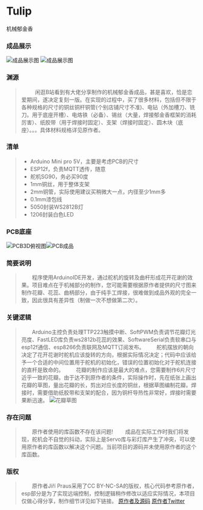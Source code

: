 # Tulip
机械郁金香

### 成品展示
![成品展示图](images/成品一.png) ![成品展示图](images/成品二.png)


### 渊源
>&emsp; &emsp; 闲逛B站看到有大佬分享制作的机械郁金香成品，甚是喜欢，恰是恋爱期间，遂决定复刻一版。在实现的过程中，买了很多材料，包括但不限于各种规格的尺寸的铜丝铜杆铜管(个别店铺尺寸不准)、电钻（外加槽刀、铣刀。用于底座开槽）、电烙铁（必备）、锡丝（大量，焊接郁金香框架的消耗厉害）、纸胶带（用于焊接时固定）、支架（焊接时固定）、圆木块（底座）。。。具体材料规格详见原作者。

### 清单
>* Arduino Mini pro 5V，主要是考虑PCB的尺寸
>* ESP12f，负责MQTT透传，随意
>* 舵机SG90，务必买90度
>* 1mm铜丝，用于整体支架
>* 2mm铜管，实际使用建议买稍微大一点，内径至少1mm多
>* 0.1mm漆包线
>* 5050封装WS2812B灯
>* 1206封装白色LED

### PCB底座
![PCB3D俯视图](images/PCBViewTop.png)![PCB成品](images/PCB.png)

### 简要说明
>&emsp;&emsp;程序使用ArduinoIDE开发，通过舵机的旋转及曲杆形成花开花谢的效果。项目难点在于机械部分的制作，您可能需要根据原作者提供的尺寸图来制作花瓣、花蕊、曲柄部分，由于纯手工焊接，很难做到成品外观的完全一致，因此很具有差异性（制做一次不想做第二次）。

### 关键逻辑
>&emsp;&emsp;Arduino主控负责处理TTP223触摸中断、SoftPWM负责调节花瓣灯光亮度、FastLED库负责ws2812b花蕊的效果、SoftwareSerial负责软串口与esp12f通信、esp8266负责联网及MQTT订阅发布。
>&emsp;&emsp;舵机摆放的朝向决定了花开花谢时舵机应该旋转的方向，根据实际情况决定；代码中应该给予一个合适的中间位置用于舵机的初始化，错误的位置初始化对于舵机连接的直杆是致命的。
>&emsp;&emsp;花瓣的制作应该是最大的难点，您需要制作6片尺寸近乎一致的花瓣。由于达不到原作者的条件，实际操作时，先在纸张上画出花瓣的草图，量出花瓣的长，剪出对应长度的铜丝，根据草图编制花瓣。焊接时，需要借助纸胶带和支架的配合，因为铜杆导热性非常好，焊接时需要果断迅速。
>![花瓣草图](images/草图.png)

### 存在问题
>&emsp;&emsp;原作者使用的库函数不存在该问题!
>&emsp;&emsp;成品在实际工作时我们将发现，舵机会不自觉的抖动，实际上是Servo库与彩灯库产生了冲突，可以使用原作者的库函数以解决这个问题。当前项目的源码并未使用原作者的这个库函数。

### 版权
>&emsp;&emsp;原作者Jiří Praus采用了CC BY-NC-SA的版权，核心代码参考原作者，esp部分是为了实现远端控制，控制逻辑稍作修改以适应实际情况，本项目仅做心得分享，制作细节详见如下链接。
>[原作者及源码](https://www.hackster.io/jiripraus/ever-blooming-mechanical-tulip-1b0323)
>[原作者Twitter](https://twitter.com/jipraus)
